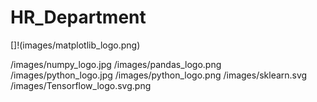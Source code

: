 # HR_Department
[]!(images/matplotlib_logo.png)

/images/numpy_logo.jpg
/images/pandas_logo.png
/images/python_logo.jpg
/images/python_logo.png
/images/sklearn.svg
/images/Tensorflow_logo.svg.png
